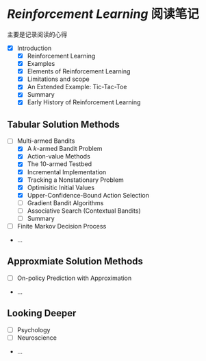 # _Reinforcement Learning_  阅读笔记

主要是记录阅读的心得

- [x] Introduction
    - [x] Reinforcement Learning
    - [x] Examples
    - [x] Elements of Reinforcement Learning
    - [x] Limitations and scope
    - [x] An Extended Example: Tic-Tac-Toe
    - [x] Summary
    - [x] Early History of Reinforcement Learning

## Tabular Solution Methods

- [ ] Multi-armed Bandits
    - [x] A $k$-armed Bandit Problem
    - [x] Action-value Methods
    - [x] The 10-armed Testbed
    - [x] Incremental Implementation
    - [x] Tracking a Nonstationary Problem
    - [x] Optimisitic Initial Values
    - [x] Upper-Confidence-Bound Action Selection
    - [ ] Gradient Bandit Algorithms
    - [ ] Associative Search (Contextual Bandits)
    - [ ] Summary
- [ ] Finite Markov Decision Process
- ...

## Approxmiate Solution Methods

- [ ] On-policy Prediction with Approximation
- ...

## Looking Deeper

- [ ] Psychology
- [ ] Neuroscience
- ...